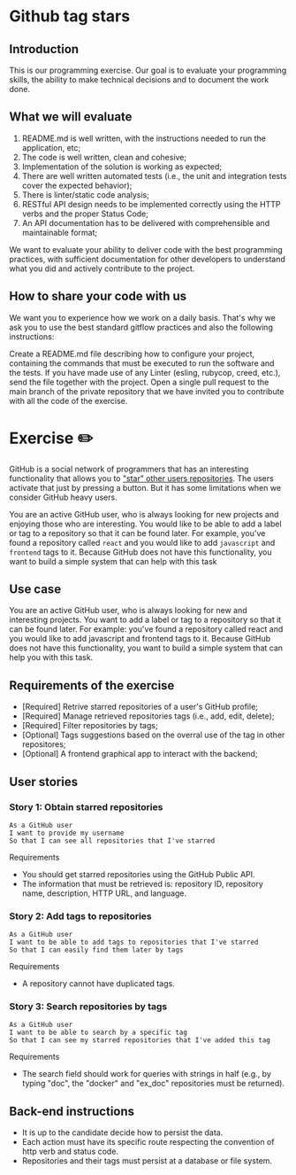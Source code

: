 # Github tag stars

## Introduction

This is our programming exercise. Our goal is to evaluate your programming skills, the ability to make technical decisions and to document the work done.

## What we will evaluate

1. README.md is well written, with the instructions needed to run the application, etc;
2. The code is well written, clean and cohesive;
3. Implementation of the solution is working as expected;
4. There are well written automated tests (i.e., the unit and integration tests cover the expected behavior);
5. There is linter/static code analysis;
6. RESTful API design needs to be implemented correctly using the HTTP verbs and the proper Status Code;
7. An API documentation has to be delivered with comprehensible and maintainable format;

We want to evaluate your ability to deliver code with the best programming practices, with sufficient documentation for other developers to understand what you did and actively contribute to the project.


## How to share your code with us

We want you to experience how we work on a daily basis. That's why we ask you to use the best standard gitflow practices and also the following instructions:

Create a README.md file describing how to configure your project, containing the commands that must be executed to run the software and the tests.
If you have made use of any Linter (esling, rubycop, creed, etc.), send the file together with the project.
Open a single pull request to the main branch of the private repository that we have invited you to contribute with all the code of the exercise.

# Exercise ✏️

GitHub is a social network of programmers that has an interesting functionality that allows you to ["star" other users repositories](https://docs.github.com/en/get-started/exploring-projects-on-github/saving-repositories-with-stars). The users activate that just by pressing a button. But it has some limitations when we consider GitHub heavy users.

You are an active GitHub user, who is always looking for new projects and enjoying those who are interesting. You would like to be able to add a label or tag to a repository so that it can be found later. For example, you've found a repository called `react` and you would like to add `javascript` and `frontend` tags to it. Because GitHub does not have this functionality, you want to build a simple system that can help with this task


## Use case

You are an active GitHub user, who is always looking for new and interesting projects. You want to add a label or tag to a repository so that it can be found later. For example: you've found a repository called react and you would like to add javascript and frontend tags to it. Because GitHub does not have this functionality, you want to build a simple system that can help you with this task.

## Requirements of the exercise


- [Required] Retrive starred repositories of a user's GitHub profile;
- [Required] Manage retrieved repositories tags (i.e., add, edit, delete);
- [Required] Filter repositories by tags;
- [Optional] Tags suggestions based on the overral use of the tag in other repositores;
- [Optional] A frontend graphical app to interact with the backend;

## User stories

### Story 1: Obtain starred repositories

```
As a GitHub user
I want to provide my username
So that I can see all repositories that I've starred
```

Requirements

- You should get starred repositories using the GitHub Public API.
- The information that must be retrieved is: repository ID, repository name, description, HTTP URL, and language.

### Story 2: Add tags to repositories

```
As a GitHub user
I want to be able to add tags to repositories that I've starred
So that I can easily find them later by tags
```

Requirements

- A repository cannot have duplicated tags.

### Story 3: Search repositories by tags

```
As a GitHub user
I want to be able to search by a specific tag
So that I can see my starred repositories that I've added this tag
```

Requirements

- The search field should work for queries with strings in half (e.g., by typing "doc", the "docker" and "ex_doc" repositories must be returned).

## Back-end instructions

- It is up to the candidate decide how to persist the data.
- Each action must have its specific route respecting the convention of http verb and status code.
- Repositories and their tags must persist at a database or file system.
